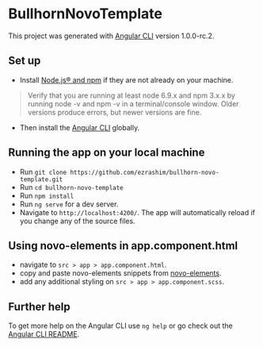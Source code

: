 # BullhornNovoTemplate

This project was generated with [Angular CLI](https://github.com/angular/angular-cli) version 1.0.0-rc.2.

## Set up
* Install [Node.js® and npm](https://nodejs.org/en/download/) if they are not already on your machine.

> Verify that you are running at least node 6.9.x and npm 3.x.x by running node -v and npm -v in a terminal/console window. Older versions produce errors, but newer versions are fine.

* Then install the [Angular CLI](https://github.com/angular/angular-cli) globally.

## Running the app on your local machine

* Run `git clone https://github.com/ezrashim/bullhorn-novo-template.git`
* Run `cd bullhorn-novo-template`
* Run `npm install`
* Run `ng serve` for a dev server.
* Navigate to `http://localhost:4200/`. The app will automatically reload if you change any of the source files.

## Using novo-elements in app.component.html

* navigate to `src > app > app.component.html`.
* copy and paste novo-elements snippets from [novo-elements](http://bullhorn.github.io/novo-elements/#/button).
* add any additional styling on `src > app > app.component.scss`.

## Further help

To get more help on the Angular CLI use `ng help` or go check out the [Angular CLI README](https://github.com/angular/angular-cli/blob/master/README.md).
